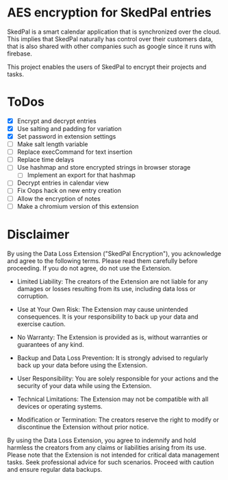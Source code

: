 # AES encryption for SkedPal entries

SkedPal is a smart calendar application that is synchronized over the cloud.
This implies that SkedPal naturally has control over their customers data, that
is also shared with other companies such as google since it runs with firebase.

This project enables the users of SkedPal to encrypt their projects and tasks.

# ToDos

- [x] Encrypt and decrypt entries
- [x] Use salting and padding for variation
- [x] Set password in extension settings
- [ ] Make salt length variable
- [ ] Replace execCommand for text insertion
- [ ] Replace time delays
- [ ] Use hashmap and store encrypted strings in browser storage
  - [ ] Implement an export for that hashmap
- [ ] Decrypt entries in calendar view
- [ ] Fix Oops hack on new entry creation
- [ ] Allow the encryption of notes
- [ ] Make a chromium version of this extension

# Disclaimer

By using the Data Loss Extension ("SkedPal Encryption"), you acknowledge and agree to the following terms. Please read them carefully before proceeding. If you do not agree, do not use the Extension.

- Limited Liability: The creators of the Extension are not liable for any damages or losses resulting from its use, including data loss or corruption.

- Use at Your Own Risk: The Extension may cause unintended consequences. It is your responsibility to back up your data and exercise caution.

- No Warranty: The Extension is provided as is, without warranties or guarantees of any kind.

- Backup and Data Loss Prevention: It is strongly advised to regularly back up your data before using the Extension.

- User Responsibility: You are solely responsible for your actions and the security of your data while using the Extension.

- Technical Limitations: The Extension may not be compatible with all devices or operating systems.

- Modification or Termination: The creators reserve the right to modify or discontinue the Extension without prior notice.

By using the Data Loss Extension, you agree to indemnify and hold harmless the creators from any claims or liabilities arising from its use.
Please note that the Extension is not intended for critical data management tasks. Seek professional advice for such scenarios.
Proceed with caution and ensure regular data backups.
